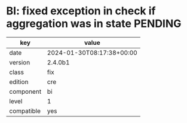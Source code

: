 [//]: # (werk v2)
# BI: fixed exception in check if aggregation was in state PENDING

key        | value
---------- | ---
date       | 2024-01-30T08:17:38+00:00
version    | 2.4.0b1
class      | fix
edition    | cre
component  | bi
level      | 1
compatible | yes


